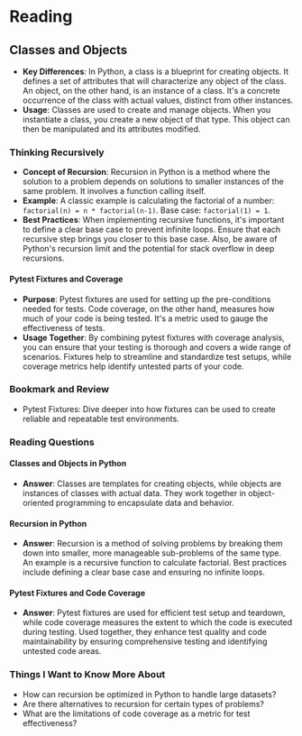 # Reading

## Classes and Objects

- **Key Differences**: In Python, a class is a blueprint for creating objects. It defines a set of attributes that will characterize any object of the class. An object, on the other hand, is an instance of a class. It's a concrete occurrence of the class with actual values, distinct from other instances.
- **Usage**: Classes are used to create and manage objects. When you instantiate a class, you create a new object of that type. This object can then be manipulated and its attributes modified.

### Thinking Recursively

- **Concept of Recursion**: Recursion in Python is a method where the solution to a problem depends on solutions to smaller instances of the same problem. It involves a function calling itself.
- **Example**: A classic example is calculating the factorial of a number: `factorial(n) = n * factorial(n-1)`. Base case: `factorial(1) = 1`.
- **Best Practices**: When implementing recursive functions, it's important to define a clear base case to prevent infinite loops. Ensure that each recursive step brings you closer to this base case. Also, be aware of Python's recursion limit and the potential for stack overflow in deep recursions.

#### Pytest Fixtures and Coverage

- **Purpose**: Pytest fixtures are used for setting up the pre-conditions needed for tests. Code coverage, on the other hand, measures how much of your code is being tested. It's a metric used to gauge the effectiveness of tests.
- **Usage Together**: By combining pytest fixtures with coverage analysis, you can ensure that your testing is thorough and covers a wide range of scenarios. Fixtures help to streamline and standardize test setups, while coverage metrics help identify untested parts of your code.

### Bookmark and Review

- Pytest Fixtures: Dive deeper into how fixtures can be used to create reliable and repeatable test environments.

### Reading Questions

#### Classes and Objects in Python

- **Answer**: Classes are templates for creating objects, while objects are instances of classes with actual data. They work together in object-oriented programming to encapsulate data and behavior.

#### Recursion in Python

- **Answer**: Recursion is a method of solving problems by breaking them down into smaller, more manageable sub-problems of the same type. An example is a recursive function to calculate factorial. Best practices include defining a clear base case and ensuring no infinite loops.

#### Pytest Fixtures and Code Coverage

- **Answer**: Pytest fixtures are used for efficient test setup and teardown, while code coverage measures the extent to which the code is executed during testing. Used together, they enhance test quality and code maintainability by ensuring comprehensive testing and identifying untested code areas.

### Things I Want to Know More About

- How can recursion be optimized in Python to handle large datasets?
- Are there alternatives to recursion for certain types of problems?
- What are the limitations of code coverage as a metric for test effectiveness?